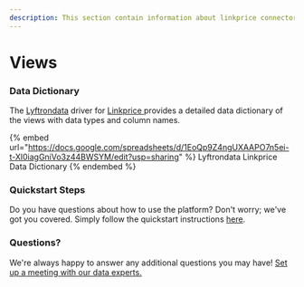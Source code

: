 ```yaml
---
description: This section contain information about linkprice connector views information
---
```


# Views

### Data Dictionary

The [Lyftrondata](https://www.lyftrondata.com/) driver for [Linkprice](https://www.lyftrondata.com/integration/Linkprice/)[ ](https://www.lyftrondata.com/integration/linkprice/)provides a detailed data dictionary of the views with data types and column names.

{% embed url="https://docs.google.com/spreadsheets/d/1EoQp9Z4ngUXAAPO7n5ei-t-Xl0iagGniVo3z44BWSYM/edit?usp=sharing" %}
Lyftrondata Linkprice Data Dictionary
{% endembed %}

### Quickstart Steps

Do you have questions about how to use the platform? Don't worry; we've got you covered. Simply follow the quickstart instructions [here](../../../../quickstart-steps.md).

### Questions? <a href="#questions" id="questions"></a>

We're always happy to answer any additional questions you may have! [Set up a meeting with our data experts.](https://www.lyftrondata.com/book-a-meeting/)


